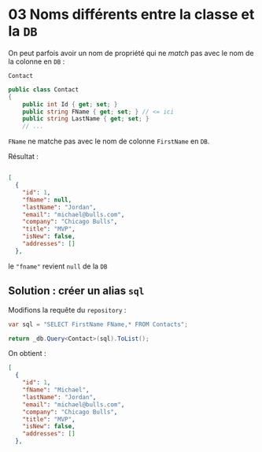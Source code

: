 # 03 Noms différents entre la classe et la `DB`

On peut parfois avoir un nom de propriété qui ne *match* pas avec le nom de la colonne en `DB` :

`Contact`

```cs
public class Contact
{
    public int Id { get; set; }
    public string FName { get; set; } // <= ici
    public string LastName { get; set; }
    // ...
```

`FName` ne matche pas avec le nom de colonne `FirstName` en `DB`.

Résultat :

```json

[
  {
    "id": 1,
    "fName": null,
    "lastName": "Jordan",
    "email": "michael@bulls.com",
    "company": "Chicago Bulls",
    "title": "MVP",
    "isNew": false,
    "addresses": []
  },
```

le `"fname"` revient `null` de la `DB`



## Solution : créer un alias `sql`

Modifions la requête du `repository` :

```cs
var sql = "SELECT FirstName FName,* FROM Contacts";

return _db.Query<Contact>(sql).ToList();
```

On obtient :

```json
[
  {
    "id": 1,
    "fName": "Michael",
    "lastName": "Jordan",
    "email": "michael@bulls.com",
    "company": "Chicago Bulls",
    "title": "MVP",
    "isNew": false,
    "addresses": []
  },
```


